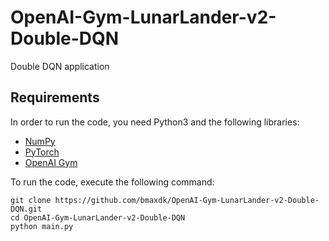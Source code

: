 # OpenAI-Gym-LunarLander-v2-Double-DQN

Double DQN application

## Requirements

In order to run the code, you need Python3 and the following libraries:

* [NumPy](http://www.numpy.org/) 
* [PyTorch](https://pytorch.org/) 
* [OpenAI Gym](https://gym.openai.com/)

To run the code, execute the following command:
```shell
git clone https://github.com/bmaxdk/OpenAI-Gym-LunarLander-v2-Double-DQN.git
cd OpenAI-Gym-LunarLander-v2-Double-DQN
python main.py
```
